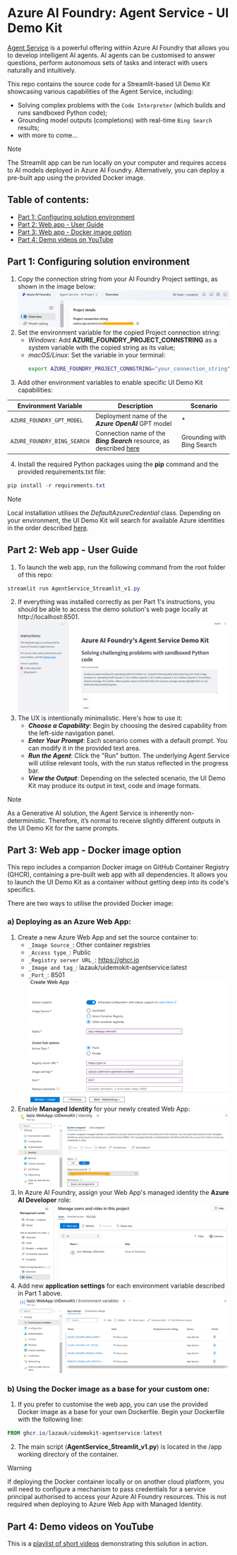 # Azure AI Foundry: Agent Service - UI Demo Kit

[Agent Service](https://learn.microsoft.com/en-us/azure/ai-services/agents/overview) is a powerful offering within Azure AI Foundry that allows you to develop intelligent AI agents. AI agents can be customised to answer questions, perform autonomous sets of tasks and interact with users naturally and intuitively.

This repo contains the source code for a Streamlit-based UI Demo Kit showcasing various capabilities of the Agent Service, including:
- Solving complex problems with the `Code Interpreter` (which builds and runs sandboxed Python code);
- Grounding model outputs (completions) with real-time `Bing Search` results;
- with more to come...

> [!NOTE]
> The Streamlit app can be run locally on your computer and requires access to AI models deployed in Azure AI Foundry. Alternatively, you can deploy a pre-built app using the provided Docker image.

## Table of contents:
- [Part 1: Configuring solution environment](https://github.com/LazaUK/AIFoundry-AgentService-Streamlit#part-1-configuring-solution-environment)
- [Part 2: Web app - User Guide](https://github.com/LazaUK/AIFoundry-AgentService-Streamlit#part-2-web-app---user-guide)
- [Part 3: Web app - Docker image option](https://github.com/LazaUK/AIFoundry-AgentService-Streamlit#part-3-web-app---docker-image-option)
- [Part 4: Demo videos on YouTube](https://github.com/LazaUK/AIFoundry-AgentService-Streamlit#part-4-demo-videos-on-youtube)

## Part 1: Configuring solution environment
1. Copy the connection string from your AI Foundry Project settings, as shown in the image below:
![config_foundry_conn_string](images/foundry_conn_string.png)
2. Set the environment variable for the copied Project connection string:
    - _Windows_: Add **AZURE_FOUNDRY_PROJECT_CONNSTRING** as a system variable with the copied string as its value;
    - _macOS/Linux_: Set the variable in your terminal:
      ``` bash
      export AZURE_FOUNDRY_PROJECT_CONNSTRING="your_connection_string"
      ```
3. Add other environment variables to enable specific UI Demo Kit capabilities:

| Environment Variable | Description | Scenario |
| --- | --- | --- |
| ```AZURE_FOUNDRY_GPT_MODEL``` | Deployment name of the **_Azure OpenAI_** GPT model | * |
| ```AZURE_FOUNDRY_BING_SEARCH``` | Connection name of the **_Bing Search_** resource, as described [here](https://learn.microsoft.com/en-us/azure/ai-services/agents/how-to/tools/bing-grounding) | Grounding with Bing Search |

4. Install the required Python packages using the **pip** command and the provided requirements.txt file:
``` PowerShell
pip install -r requirements.txt
```

> [!NOTE]
> Local installation utilises the _DefaultAzureCredential_ class. Depending on your environment, the UI Demo Kit will search for available Azure identities in the order described [here](https://learn.microsoft.com/en-us/python/api/azure-identity/azure.identity.defaultazurecredential?view=azure-python).

## Part 2: Web app - User Guide
1. To launch the web app, run the following command from the root folder of this repo:
``` PowerShell
streamlit run AgentService_Streamlit_v1.py
```
2. If everything was installed correctly as per Part 1's instructions, you should be able to access the demo solution's web page locally at http://localhost:8501.
![Home Page of Demo Kit](images/demokit_homepage.png)
3. The UX is intentionally minimalistic. Here's how to use it:
    * **_Choose a Capability_**: Begin by choosing the desired capability from the left-side navigation panel.
    * **_Enter Your Prompt_**: Each scenario comes with a default prompt. You can modify it in the provided text area.
    * **_Run the Agent_**: Click the "Run" button. The underlying Agent Service will utilise relevant tools, with the run status reflected in the progress bar.
    * **_View the Output_**: Depending on the selected scenario, the UI Demo Kit may produce its output in text, code and image formats.

> [!NOTE]
> As a Generative AI solution, the Agent Service is inherently non-deterministic. Therefore, it’s normal to receive slightly different outputs in the UI Demo Kit for the same prompts.

## Part 3: Web app - Docker image option
This repo includes a companion Docker image on GitHub Container Registry (GHCR), containing a pre-built web app with all dependencies. It allows you to launch the UI Demo Kit as a container without getting deep into its code's specifics.

There are two ways to utilise the provided Docker image:

### a) Deploying as an Azure Web App:
1. Create a new Azure Web App and set the source container to:
    * `_Image Source_`: Other container registries
    * `_Access type_`: Public
    * `_Registry server URL_`: https://ghcr.io
    * `_Image and tag_`: lazauk/uidemokit-agentservice:latest
    * `_Port_`: 8501
![Web App - Container Config](images/webapp_containerconfig.png)
2. Enable **Managed Identity** for your newly created Web App:
![Web App - Managed Identity](images/webapp_identity.png)
3. In Azure AI Foundry, assign your Web App's managed identity the **Azure AI Developer** role:
![Web App - Managed Identity](images/webapp_identityRBAC.png)
4. Add new **application settings** for each environment variable described in Part 1 above.
![Web App - Managed Identity](images/webapp_envvars.png)

### b) Using the Docker image as a base for your custom one:
1. If you prefer to customise the web app, you can use the provided Docker image as a base for your own Dockerfile. Begin your Dockerfile with the following line:
``` PowerShell
FROM ghcr.io/lazauk/uidemokit-agentservice:latest
```
2. The main script (**AgentService_Streamlit_v1.py**) is located in the /app working directory of the container.

> [!WARNING]
> If deploying the Docker container locally or on another cloud platform, you will need to configure a mechanism to pass credentials for a service principal authorised to access your Azure AI Foundry resources. This is not required when deploying to Azure Web App with Managed Identity.

## Part 4: Demo videos on YouTube
This is a [playlist of short videos](https://www.youtube.com/watch?v=DORItnrxpJk&feature=youtu.be) demonstrating this solution in action.
